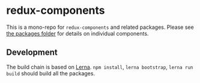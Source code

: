 # redux-components

This is a mono-repo for `redux-components` and related packages. Please see [the packages folder](/packages) for details on individual components.

## Development

The build chain is based on [Lerna](https://lernajs.io/). `npm install`, `lerna bootstrap`, `lerna run build` should build all the packages.
